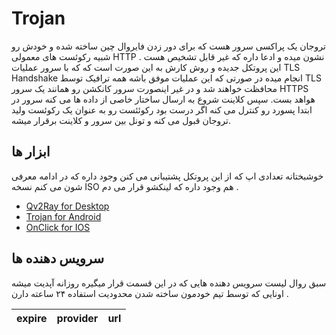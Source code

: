# Trojan 
تروجان یک پراکسی سرور هست که برای دور زدن فایروال چین ساخته شده و خودش رو شبیه رکوئست های معمولی HTTP نشون میده و ادعا داره که غیر قابل تشخیص هست . این پروتکل جدیده و روش کارش به این صورت است که که با سرور عملیات TLS Handshake انجام میده در صورتی که این عملیات موفق باشه همه ترافیک توسط TLS محافظت خواهند شد و در غیر اینصورت سرور کانکشن رو همانند یک  سرور HTTPS هواهد بست. سپس کلاینت شروع به ارسال ساختار خاصی از داده ها می کنه سرور در ابتدا پسورد رو کنترل می کنه اگر درست بود رکوئئست رو به عنوان یک رکوئست ولید تروجان قبول می کنه و تونل بین سرور و کلاینت برقرار میشه. 

## ابزار ها 
خوشبختانه تعدادی اپ که از این پروتکل پشتیبانی می کنن وجود داره که در ادامه معرفی شون می کنم نسخه ISO هم وجود داره که لینکشو قرار می دم . 

- [Qv2Ray for Desktop](/v2ray/app/)
- [Trojan for Android](/trojan/app/)
- [OnClick for IOS](https://apps.apple.com/us/app/oneclick-safe-easy-fast/id1545555197)

## سرویس دهنده ها 
سبق روال لیست سرویس دهنده هایی که در این قسمت قرار میگیره روزانه آپدیت میشه اونایی که توسط تیم خودمون ساخته شدن محدودیت استفاده ۲۴ ساعته دارن . 

| expire | provider | url |
| --- | --- | --- | 

